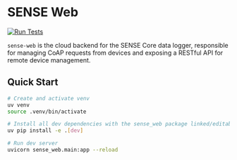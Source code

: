 # SENSE Web
[![Run Tests](https://github.com/skwort/sense-web/actions/workflows/run-tests.yaml/badge.svg)](https://github.com/skwort/sense-web/actions/workflows/run-tests.yaml)

`sense-web` is the cloud backend for the SENSE Core data logger, responsible
for managing CoAP requests from devices and exposing a RESTful API for remote
device management.

## Quick Start

```bash
# Create and activate venv
uv venv
source .venv/bin/activate

# Install all dev dependencies with the sense_web package linked/editable
uv pip install -e .[dev]

# Run dev server
uvicorn sense_web.main:app --reload
```
